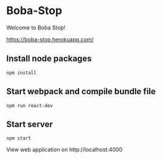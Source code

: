# Boba-Stop
Welcome to Boba Stop!

https://boba-stop.herokuapp.com/

## Install node packages
```
npm install
```

## Start webpack and compile bundle file
```
npm run react-dev
```

## Start server
```
npm start
```

View web application on http://localhost:4000
